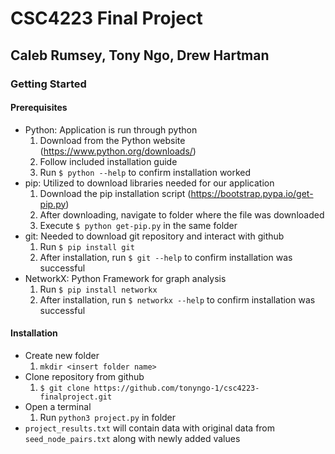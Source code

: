 # CSC4223 Final Project
## Caleb Rumsey, Tony Ngo, Drew Hartman

### Getting Started

#### Prerequisites
- Python: Application is run through python
  1. Download from the Python website (https://www.python.org/downloads/)
  2. Follow included installation guide
  3. Run `$ python --help` to confirm installation worked
- pip: Utilized to download libraries needed for our application
  1. Download the pip installation script (https://bootstrap.pypa.io/get-pip.py)
  2. After downloading, navigate to folder where the file was downloaded
  3. Execute `$ python get-pip.py` in the same folder
- git: Needed to download git repository and interact with github
  1. Run `$ pip install git`
  2. After installation, run `$ git --help` to confirm installation was successful
- NetworkX: Python Framework for graph analysis
  1. Run `$ pip install networkx`
  2. After installation, run `$ networkx --help` to confirm installation was successful

#### Installation
- Create new folder
  1. `mkdir <insert folder name>`
- Clone repository from github
  1. `$ git clone https://github.com/tonyngo-1/csc4223-finalproject.git`
- Open a terminal
  1. Run `python3 project.py` in folder
- `project_results.txt` will contain data with original data from `seed_node_pairs.txt` along with newly added values
